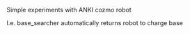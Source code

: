 Simple experiments with ANKI cozmo robot

I.e. base_searcher automatically returns robot to charge base